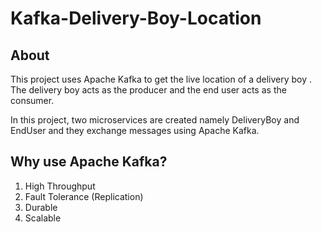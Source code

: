 # Kafka-Delivery-Boy-Location

## About
This project uses Apache Kafka to get the live location of a delivery boy . The delivery boy acts as the producer and the end user acts as the consumer.

In this project, two microservices are created namely DeliveryBoy and EndUser and they exchange messages using Apache Kafka.

## Why use Apache Kafka?
1. High Throughput
2. Fault Tolerance (Replication)
3. Durable
4. Scalable 

